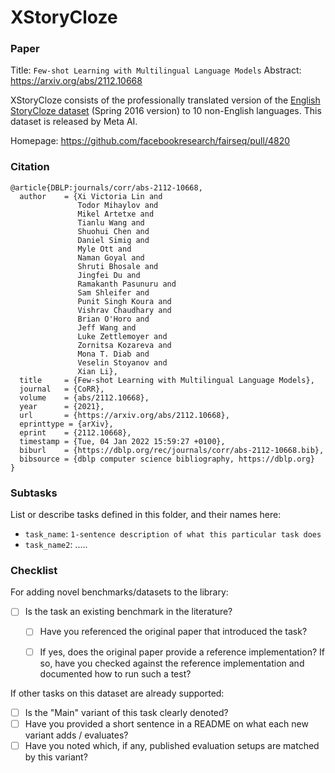 # XStoryCloze

### Paper

Title: `Few-shot Learning with Multilingual Language Models`
Abstract: https://arxiv.org/abs/2112.10668

XStoryCloze consists of the professionally translated version of the [English StoryCloze dataset](https://cs.rochester.edu/nlp/rocstories/) (Spring 2016 version) to 10 non-English languages. This dataset is released by Meta AI.

Homepage: https://github.com/facebookresearch/fairseq/pull/4820


### Citation

```
@article{DBLP:journals/corr/abs-2112-10668,
  author    = {Xi Victoria Lin and
               Todor Mihaylov and
               Mikel Artetxe and
               Tianlu Wang and
               Shuohui Chen and
               Daniel Simig and
               Myle Ott and
               Naman Goyal and
               Shruti Bhosale and
               Jingfei Du and
               Ramakanth Pasunuru and
               Sam Shleifer and
               Punit Singh Koura and
               Vishrav Chaudhary and
               Brian O'Horo and
               Jeff Wang and
               Luke Zettlemoyer and
               Zornitsa Kozareva and
               Mona T. Diab and
               Veselin Stoyanov and
               Xian Li},
  title     = {Few-shot Learning with Multilingual Language Models},
  journal   = {CoRR},
  volume    = {abs/2112.10668},
  year      = {2021},
  url       = {https://arxiv.org/abs/2112.10668},
  eprinttype = {arXiv},
  eprint    = {2112.10668},
  timestamp = {Tue, 04 Jan 2022 15:59:27 +0100},
  biburl    = {https://dblp.org/rec/journals/corr/abs-2112-10668.bib},
  bibsource = {dblp computer science bibliography, https://dblp.org}
}
```

### Subtasks

List or describe tasks defined in this folder, and their names here:
* `task_name`: `1-sentence description of what this particular task does`
* `task_name2`: .....

### Checklist

For adding novel benchmarks/datasets to the library:
* [ ] Is the task an existing benchmark in the literature?
  * [ ] Have you referenced the original paper that introduced the task?
  * [ ] If yes, does the original paper provide a reference implementation? If so, have you checked against the reference implementation and documented how to run such a test?


If other tasks on this dataset are already supported:
* [ ] Is the "Main" variant of this task clearly denoted?
* [ ] Have you provided a short sentence in a README on what each new variant adds / evaluates?
* [ ] Have you noted which, if any, published evaluation setups are matched by this variant?
